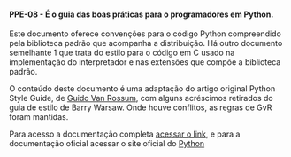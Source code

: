 #### PPE-08 - É o guia das boas práticas para o programadores em Python.

Este documento oferece convenções para o código Python compreendido pela biblioteca padrão que
acompanha a distribuição. Há outro documento semelhante 1 que trata do estilo para o código em C
usado na implementação do interpretador e nas extensões que compõe a biblioteca padrão.

O conteúdo deste documento é uma adaptação do artigo original Python Style Guide, de
[Guido Van Rossum](https://python.org.br/wiki), com alguns acréscimos retirados do guia de estilo de Barry Warsaw. Onde houve
conflitos, as regras de GvR foram mantidas.

Para acesso a documentação completa [acessar o link](https://github.com/romulovieira777/Programacao_em_Python_Essencial/blob/master/Se%C3%A7%C3%A3o%2003%20-%20Introdu%C3%A7%C3%A3o%20%C3%A1%20Linguagem%20Python/Pep8.pdf),
e para a documentação oficial acessar o site oficial do [Python](https://www.python.org/dev/peps/pep-0008/)
